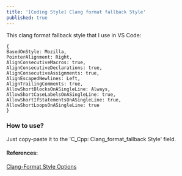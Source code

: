 ```yaml
---
title: '[Coding Style] Clang format fallback Style'
published: true
---
```


This clang format fallback style that I use in VS Code:
```clang
{
BasedOnStyle: Mozilla,
PointerAlignment: Right,
AlignConsecutiveMacros: true,
AlignConsecutiveDeclarations: true,
AlignConsecutiveAssignments: true,
AlignEscapedNewlines: Left,
AlignTrailingComments: true,
AllowShortBlocksOnASingleLine: Always,
AllowShortCaseLabelsOnASingleLine: true,
AllowShortIfStatementsOnASingleLine: true,
AllowShortLoopsOnASingleLine: true
}
```

### How to use?
Just copy-paste it to the 'C_Cpp: Clang_format_fallback Style' field.

#### References:
[Clang-Format Style Options](https://clang.llvm.org/docs/ClangFormatStyleOptions.html#clang-format-style-options)  
